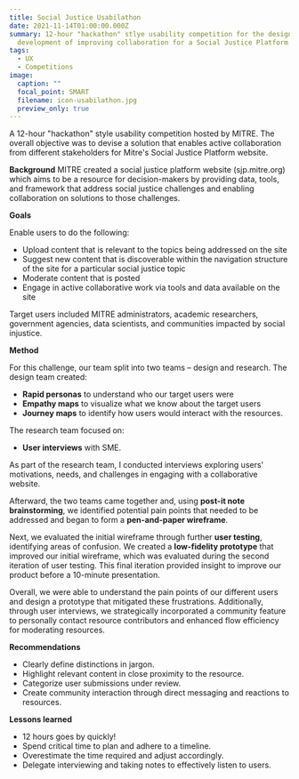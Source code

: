 ```yaml
---
title: Social Justice Usabilathon
date: 2021-11-14T01:00:00.000Z
summary: 12-hour "hackathon" stlye usability competition for the design and
  development of improving collaboration for a Social Justice Platform
tags:
  - UX
  - Competitions
image:
  caption: ""
  focal_point: SMART
  filename: icon-usabilathon.jpg
  preview_only: true
---
```

A 12-hour "hackathon" style usability competition hosted by MITRE. The overall objective was to devise a solution that enables active collaboration from different stakeholders for Mitre's Social Justice Platform website.

**Background**
MITRE created a social justice platform website (sjp.mitre.org) which aims to be a resource for decision-makers by providing data, tools, and framework that address social justice challenges and enabling collaboration on solutions to those challenges.

**Goals**

Enable users to do the following:
- Upload content that is relevant to the topics being addressed on the site
- Suggest new content that is discoverable within the navigation structure of the site for a particular social justice topic
- Moderate content that is posted
- Engage in active collaborative work via tools and data available on the site

Target users included MITRE administrators, academic researchers, government agencies, data scientists, and communities impacted by social injustice.

**Method**

For this challenge, our team split into two teams – design and research.
The design team created:
- **Rapid personas** to understand who our target users were
- **Empathy maps** to visualize what we know about the target users
- **Journey maps** to identify how users would interact with the resources.

The research team focused on:
- **User interviews** with SME. 

As part of the research team, I conducted interviews exploring users' motivations, needs, and challenges in engaging with a collaborative website. 

Afterward, the two teams came together and, using **post-it note brainstorming**, we identified potential pain points that needed to be addressed and began to form a **pen-and-paper wireframe**. 

Next, we evaluated the initial wireframe through further **user testing**, identifying areas of confusion. We created a **low-fidelity prototype** that improved our initial wireframe, which was evaluated during the second iteration of user testing. This final iteration provided insight to improve our product before a 10-minute presentation.

Overall, we were able to understand the pain points of our different users and design a prototype that mitigated these frustrations. Additionally, through user interviews, we strategically incorporated a community feature to personally contact resource contributors and enhanced flow efficiency for moderating resources.

**Recommendations**
- Clearly define distinctions in jargon.
- Highlight relevant content in close proximity to the resource.
- Categorize user submissions under review.
- Create community interaction through direct messaging and reactions to resources.

**Lessons learned**
- 12 hours goes by quickly!
- Spend critical time to plan and adhere to a timeline.
- Overestimate the time required and adjust accordingly.
- Delegate interviewing and taking notes to effectively listen to users. 
